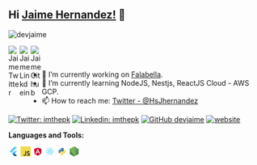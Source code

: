 ## Hi [Jaime Hernandez!](https://jaimehz.com/) 👋

<p align="left"> <img src="https://komarev.com/ghpvc/?username=devjaime&label=Views&color=blue&style=plastic" alt="devjaime" /> </p>

<a href="https://twitter.com/HsJhernandez">
  <img align="left" alt="Jaime Twitter" width="22px" src="https://cdn.jsdelivr.net/npm/simple-icons@v3/icons/twitter.svg" />
</a>
<a href="https://linkedin.com/in/jhernandezsalgado">
  <img align="left" alt="Jaime Linkdein" width="22px" src="https://cdn.jsdelivr.net/npm/simple-icons@v3/icons/linkedin.svg" />
</a>
<a href="https://github.com/devjaime">
  <img align="left" alt="Jaime Github" width="22px" src="https://cdn.jsdelivr.net/npm/simple-icons@v3/icons/github.svg" />
</a>

<br/>
<br/>



- 🔭 I’m currently working on [Falabella](https://www.falabella.com/falabella-cl).
- 🌱 I’m currently learning NodeJS, Nestjs, ReactJS Cloud - AWS GCP.
- 📫 How to reach me: [Twitter - @HsJhernandez](https://twitter.com/HsJhernandez)

[![Twitter: imthepk](https://img.shields.io/badge/twitter-HsJhernandez-blue)](https://twitter.com/HsJhernandez)
[![Linkedin: imthepk](https://img.shields.io/badge/linkedin-jhernandezsalgado-blue)](https://www.linkedin.com/in/jhernandezsalgado/)
[![GitHub devjaime](https://img.shields.io/github/followers/devjaime?label=follow&style=social)](https://github.com/devjaime)
[![website](https://img.shields.io/badge/Portfolio-website-yellow)](https://devjaime.github.io/)


**Languages and Tools:**  

<code><img height="20" src="https://raw.githubusercontent.com/github/explore/80688e429a7d4ef2fca1e82350fe8e3517d3494d/topics/flutter/flutter.png"></code>
<code><img height="20" src="https://raw.githubusercontent.com/github/explore/80688e429a7d4ef2fca1e82350fe8e3517d3494d/topics/javascript/javascript.png"></code>
<code><img height="20" src="https://raw.githubusercontent.com/github/explore/80688e429a7d4ef2fca1e82350fe8e3517d3494d/topics/angular/angular.png"></code>
<code><img height="20" src="https://raw.githubusercontent.com/github/explore/80688e429a7d4ef2fca1e82350fe8e3517d3494d/topics/react/react.png"></code>
<code><img height="20" src="https://raw.githubusercontent.com/github/explore/80688e429a7d4ef2fca1e82350fe8e3517d3494d/topics/python/python.png"></code>
<code><img height="20" src="https://raw.githubusercontent.com/github/explore/80688e429a7d4ef2fca1e82350fe8e3517d3494d/topics/nodejs/nodejs.png"></code>    

</a>

